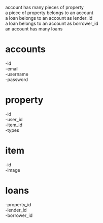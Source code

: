 account has many pieces of property </br>
a piece of property belongs to an account </br>
a loan belongs to an account as lender_id </br>
a loan belongs to an account as borrower_id </br>
an account has many loans </br>
# accounts
  -id </br>
  -email </br>
  -username </br>
  -password </br>
# property
  -id </br>
  -user_id </br>
  -item_id </br>
  -types </br>
# item 
  -id </br>
  -image </br>
# loans 
  -property_id </br>
  -lender_id </br>
  -borrower_id </br>
